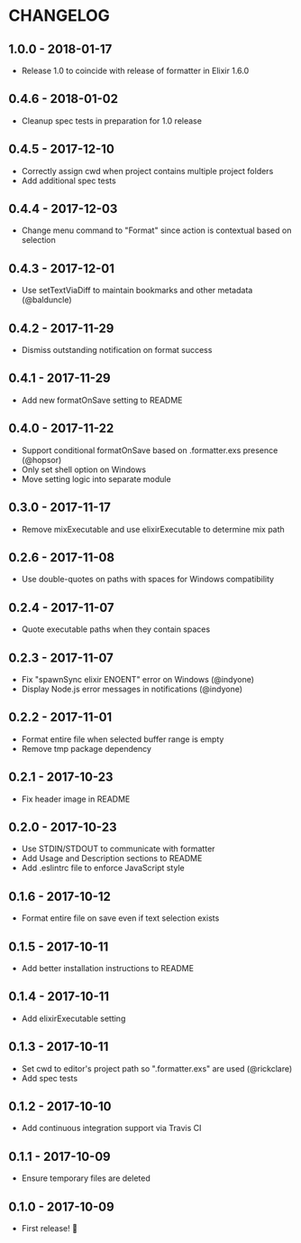 # CHANGELOG

## 1.0.0 - 2018-01-17

* Release 1.0 to coincide with release of formatter in Elixir 1.6.0

## 0.4.6 - 2018-01-02

* Cleanup spec tests in preparation for 1.0 release

## 0.4.5 - 2017-12-10

* Correctly assign cwd when project contains multiple project folders
* Add additional spec tests

## 0.4.4 - 2017-12-03

* Change menu command to "Format" since action is contextual based on selection

## 0.4.3 - 2017-12-01

* Use setTextViaDiff to maintain bookmarks and other metadata (@balduncle)

## 0.4.2 - 2017-11-29

* Dismiss outstanding notification on format success

## 0.4.1 - 2017-11-29

* Add new formatOnSave setting to README

## 0.4.0 - 2017-11-22

* Support conditional formatOnSave based on .formatter.exs presence (@hopsor)
* Only set shell option on Windows
* Move setting logic into separate module

## 0.3.0 - 2017-11-17

* Remove mixExecutable and use elixirExecutable to determine mix path

## 0.2.6 - 2017-11-08

* Use double-quotes on paths with spaces for Windows compatibility

## 0.2.4 - 2017-11-07

* Quote executable paths when they contain spaces

## 0.2.3 - 2017-11-07

* Fix "spawnSync elixir ENOENT" error on Windows (@indyone)
* Display Node.js error messages in notifications (@indyone)

## 0.2.2 - 2017-11-01

* Format entire file when selected buffer range is empty
* Remove tmp package dependency

## 0.2.1 - 2017-10-23

* Fix header image in README

## 0.2.0 - 2017-10-23

* Use STDIN/STDOUT to communicate with formatter
* Add Usage and Description sections to README
* Add .eslintrc file to enforce JavaScript style

## 0.1.6 - 2017-10-12

* Format entire file on save even if text selection exists

## 0.1.5 - 2017-10-11

* Add better installation instructions to README

## 0.1.4 - 2017-10-11

* Add elixirExecutable setting

## 0.1.3 - 2017-10-11

* Set cwd to editor's project path so ".formatter.exs" are used (@rickclare)
* Add spec tests

## 0.1.2 - 2017-10-10

* Add continuous integration support via Travis CI

## 0.1.1 - 2017-10-09

* Ensure temporary files are deleted

## 0.1.0 - 2017-10-09

* First release! 🎉

